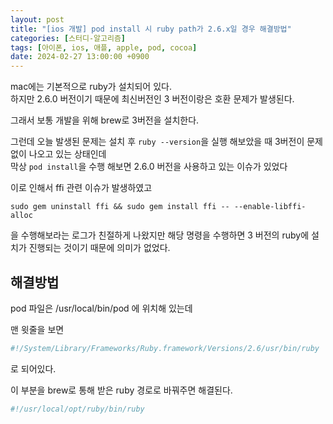 ```yaml
---
layout: post
title: "[ios 개발] pod install 시 ruby path가 2.6.x일 경우 해결방법"
categories: [스터디-알고리즘]
tags: [아이폰, ios, 애플, apple, pod, cocoa]
date: 2024-02-27 13:00:00 +0900
---
```


mac에는 기본적으로 ruby가 설치되어 있다.  
하지만 2.6.0 버전이기 때문에 최신버전인 3 버전이랑은 호환 문제가 발생된다.

그래서 보통 개발을 위해 brew로 3버전을 설치한다.

그런데 오늘 발생된 문제는 설치 후 `ruby --version`을 실행 해보았을 때 3버전이 문제없이 나오고 있는 상태인데  
막상 `pod install`을 수행 해보면 2.6.0 버전을 사용하고 있는 이슈가 있었다

이로 인해서 ffi 관련 이슈가 발생하였고
```
sudo gem uninstall ffi && sudo gem install ffi -- --enable-libffi-alloc
```
을 수행해보라는 로그가 친절하게 나왔지만 해당 명령을 수행하면 3 버전의 ruby에 설치가 진행되는 것이기 때문에 의미가 없었다.

## 해결방법

pod 파일은
/usr/local/bin/pod 에 위치해 있는데

맨 윗줄을 보면

```sh
#!/System/Library/Frameworks/Ruby.framework/Versions/2.6/usr/bin/ruby
```

로 되어있다.

이 부분을 brew로 통해 받은 ruby 경로로 바꿔주면 해결된다.

```sh
#!/usr/local/opt/ruby/bin/ruby
```